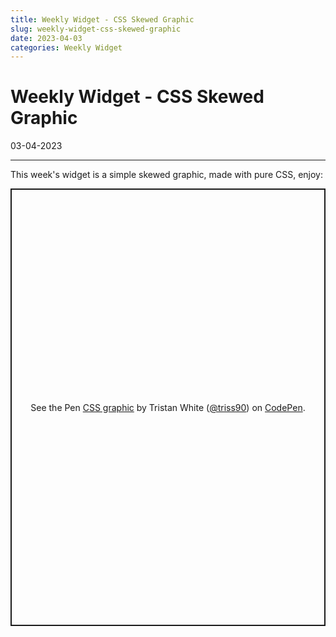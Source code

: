 ```yaml
---
title: Weekly Widget - CSS Skewed Graphic
slug: weekly-widget-css-skewed-graphic
date: 2023-04-03
categories: Weekly Widget
---
```


# Weekly Widget - CSS Skewed Graphic

<p class='timestamp'><time datetime='03-04-2023'>03-04-2023</time></p>
<hr>

This week's widget is a simple skewed graphic, made with pure CSS, enjoy:

<p class="codepen" data-height="807.54296875" data-default-tab="result" data-slug-hash="PoYyNrO" data-user="triss90" style="height: 700px; box-sizing: border-box; display: flex; align-items: center; justify-content: center; border: 2px solid; margin: 1em 0; padding: 1em;">
  <span>See the Pen <a href="https://codepen.io/triss90/pen/PoYyNrO">
  CSS graphic</a> by Tristan  White (<a href="https://codepen.io/triss90">@triss90</a>)
  on <a href="https://codepen.io">CodePen</a>.</span>
</p>
<script async src="https://cpwebassets.codepen.io/assets/embed/ei.js"></script>
